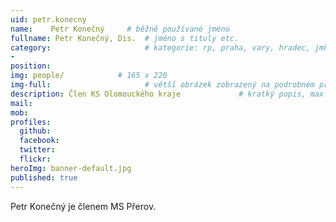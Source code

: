 ```yaml
---
uid: petr.konecny
name:    Petr Konečný     # běžně používané jméno
fullname: Petr Konečný, Dis.  # jméno s tituly etc.
category:                     # kategorie: rp, praha, vary, hradec, jmk, senat
- 
position: 
img: people/            # 165 x 220
img-full:                     # větší obrázek zobrazený na podrobném profilu
description: Člen KS Olomouckého kraje             # kratký popis, max 160 znaků
mail: 
mob: 
profiles:
  github:
  facebook: 
  twitter:         
  flickr: 
heroImg: banner-default.jpg
published: true
---
```

Petr Konečný je členem MS Přerov.
